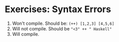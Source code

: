 # Exercises: Syntax Errors
1. Won't compile. Should be: `(++) [1,2,3] [4,5,6]`
2. Will not compile. Should be `"<3" ++ " Haskell"`
3. Will compile.